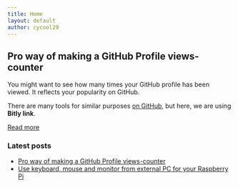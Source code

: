 ```yaml
---
title: Home
layout: default
author: cycool29
---
```


## Pro way of making a GitHub Profile views-counter

You might want to see how many times your GitHub profile has been viewed. It reflects your popularity on GitHub.

There are many tools for similar purposes [on GitHub](https://github.com/search?q=github+profile+counter), but here, we are using **Bitly link**.

[Read more](/post/000002)

### Latest posts

- [Pro way of making a GitHub Profile views-counter](/post/000002)
- [Use keyboard, mouse and monitor from external PC for your Raspberry Pi](/post/000001)